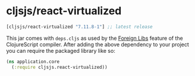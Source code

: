 # cljsjs/react-virtualized

[](dependency)
```clojure
[cljsjs/react-virtualized "7.11.8-1"] ;; latest release
```
[](/dependency)

This jar comes with `deps.cljs` as used by the [Foreign Libs][flibs] feature
of the ClojureScript compiler. After adding the above dependency to your project
you can require the packaged library like so:

```clojure
(ns application.core
  (:require cljsjs.react-virtualized))
```

[flibs]: https://github.com/clojure/clojurescript/wiki/Packaging-Foreign-Dependencies
